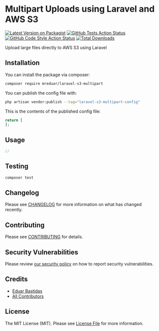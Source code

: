# Multipart Uploads using Laravel and AWS S3

[![Latest Version on Packagist](https://img.shields.io/packagist/v/mreduar/laravel-s3-multipart.svg?style=flat-square)](https://packagist.org/packages/mreduar/laravel-s3-multipart)
[![GitHub Tests Action Status](https://img.shields.io/github/actions/workflow/status/mreduar/laravel-s3-multipart/run-tests.yml?branch=main&label=tests&style=flat-square)](https://github.com/mreduar/laravel-s3-multipart/actions?query=workflow%3Arun-tests+branch%3Amain)
[![GitHub Code Style Action Status](https://img.shields.io/github/actions/workflow/status/mreduar/laravel-s3-multipart/fix-php-code-style-issues.yml?branch=main&label=code%20style&style=flat-square)](https://github.com/mreduar/laravel-s3-multipart/actions?query=workflow%3A"Fix+PHP+code+style+issues"+branch%3Amain)
[![Total Downloads](https://img.shields.io/packagist/dt/mreduar/laravel-s3-multipart.svg?style=flat-square)](https://packagist.org/packages/mreduar/laravel-s3-multipart)

Upload large files directly to AWS S3 using Laravel

## Installation

You can install the package via composer:

```bash
composer require mreduar/laravel-s3-multipart
```

You can publish the config file with:

```bash
php artisan vendor:publish --tag="laravel-s3-multipart-config"
```

This is the contents of the published config file:

```php
return [
];
```

## Usage

```php
//
```

## Testing

```bash
composer test
```

## Changelog

Please see [CHANGELOG](CHANGELOG.md) for more information on what has changed recently.

## Contributing

Please see [CONTRIBUTING](CONTRIBUTING.md) for details.

## Security Vulnerabilities

Please review [our security policy](../../security/policy) on how to report security vulnerabilities.

## Credits

-   [Eduar Bastidas](https://github.com/mreduar)
-   [All Contributors](../../contributors)

## License

The MIT License (MIT). Please see [License File](LICENSE.md) for more information.

